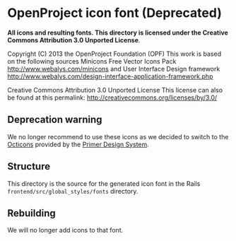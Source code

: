 # OpenProject icon font (Deprecated)

**All icons and resulting fonts. This directory is licensed under the Creative Commons Attribution 3.0 Unported License**.

Copyright (C) 2013 the OpenProject Foundation (OPF)
This work is based on the following sources
Minicons Free Vector Icons Pack http://www.webalys.com/minicons and
User Interface Design framework http://www.webalys.com/design-interface-application-framework.php

Creative Commons Attribution 3.0 Unported License
This license can also be found at this permalink: http://creativecommons.org/licenses/by/3.0/

## Deprecation warning

We no longer recommend to use these icons as we decided to switch to the [Octicons](https://github.com/opf/openproject-octicons) provided by the [Primer Design System](https://primer.style/foundations/icons/).

## Structure

This directory is the source for the generated icon font in the Rails
`frontend/src/global_styles/fonts` directory.


## Rebuilding

We will no longer add icons to that font.
